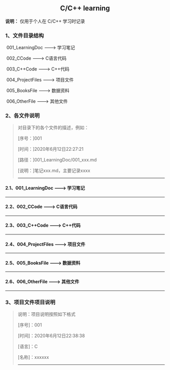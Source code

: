 <center><h2>C/C++ learning</h2></center>

**说明：** 仅用于个人在 C/C++ 学习时记录





### 1、文件目录结构

​		001_LearningDoc    --->    学习笔记

​		002_CCode                 --->    C语言代码

​		003_C++Code            --->    C++代码

​		004_ProjectFiles      --->    项目文件

​		005_BooksFile          --->     数据资料

​		006_OtherFile           --->     其他文件

### 2、各文件说明

> 对目录下的各个文件的描述，例如：
>
> [序号：]001
>
> [时间：]2020年6月12日22:27:21
>
> [路径：]001_LearningDoc/001_xxx.md
>
> [说明：]笔记xxx.md，主要记录xxxx
>
> ---



#### 	2.1、001_LearningDoc    --->    学习笔记



---

#### 	2.2、002_CCode                 --->    C语言代码



---

#### 	2.3、003_C++Code            --->    C++代码



---

####	2.4、004_ProjectFiles      --->    项目文件



---

#### 	2.5、005_BooksFile          --->     数据资料



---

#### 	2.6、006_OtherFile           --->     其他文件



---



### 3、项目文件项目说明

> 说明：项目说明按照如下格式
>
> [序号]：001
>
> [时间]：2020年6月12日22:38:38
>
> [语言]：C
>
> [名称]：xxxxxx
>
> ---

